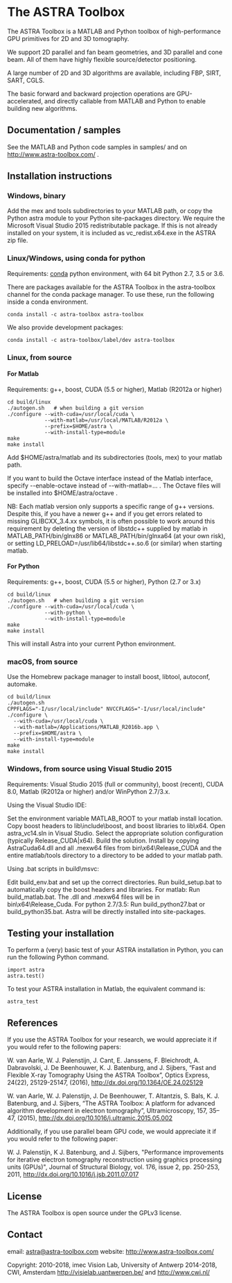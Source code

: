 # The ASTRA Toolbox

The ASTRA Toolbox is a MATLAB and Python toolbox of high-performance GPU primitives for 2D and 3D tomography.

We support 2D parallel and fan beam geometries, and 3D parallel and cone beam.  All of them have highly flexible source/detector positioning.

A large number of 2D and 3D algorithms are available, including FBP, SIRT, SART, CGLS.

The basic forward and backward projection operations are GPU-accelerated, and directly callable from MATLAB and Python to enable building new algorithms.



## Documentation / samples

See the MATLAB and Python code samples in samples/ and on http://www.astra-toolbox.com/ .


## Installation instructions

### Windows, binary

Add the mex and tools subdirectories to your MATLAB path, or copy the Python
astra module to your Python site-packages directory. We require the Microsoft
Visual Studio 2015 redistributable package. If this is not already installed on
your system, it is included as vc_redist.x64.exe in the ASTRA zip file.

### Linux/Windows, using conda for python 

Requirements: [conda](http://conda.pydata.org/) python environment, with 64 bit Python 2.7, 3.5 or 3.6.

There are packages available for the ASTRA Toolbox in the astra-toolbox
channel for the conda package manager. To use these, run the following
inside a conda environment.

```
conda install -c astra-toolbox astra-toolbox
```

We also provide development packages:

```
conda install -c astra-toolbox/label/dev astra-toolbox
```


### Linux, from source

#### For Matlab

Requirements: g++, boost, CUDA (5.5 or higher), Matlab (R2012a or higher)

```
cd build/linux
./autogen.sh   # when building a git version
./configure --with-cuda=/usr/local/cuda \
            --with-matlab=/usr/local/MATLAB/R2012a \
            --prefix=$HOME/astra \
            --with-install-type=module
make
make install
```
Add $HOME/astra/matlab and its subdirectories (tools, mex) to your matlab path.

If you want to build the Octave interface instead of the Matlab interface,
specify --enable-octave instead of --with-matlab=... . The Octave files
will be installed into $HOME/astra/octave .


NB: Each matlab version only supports a specific range of g++ versions.
Despite this, if you have a newer g++ and if you get errors related to missing
GLIBCXX_3.4.xx symbols, it is often possible to work around this requirement
by deleting the version of libstdc++ supplied by matlab in
MATLAB_PATH/bin/glnx86 or MATLAB_PATH/bin/glnxa64 (at your own risk),
or setting LD_PRELOAD=/usr/lib64/libstdc++.so.6 (or similar) when starting
matlab.

#### For Python

Requirements: g++, boost, CUDA (5.5 or higher), Python (2.7 or 3.x)

```
cd build/linux
./autogen.sh   # when building a git version
./configure --with-cuda=/usr/local/cuda \
            --with-python \
            --with-install-type=module
make
make install
```

This will install Astra into your current Python environment.

### macOS, from source

Use the Homebrew package manager to install boost, libtool, autoconf, automake.

```
cd build/linux
./autogen.sh
CPPFLAGS="-I/usr/local/include" NVCCFLAGS="-I/usr/local/include" ./configure \
  --with-cuda=/usr/local/cuda \
  --with-matlab=/Applications/MATLAB_R2016b.app \
  --prefix=$HOME/astra \
  --with-install-type=module
make
make install
```

### Windows, from source using Visual Studio 2015

Requirements: Visual Studio 2015 (full or community), boost (recent), CUDA 8.0,
              Matlab (R2012a or higher) and/or WinPython 2.7/3.x.

Using the Visual Studio IDE:

Set the environment variable MATLAB_ROOT to your matlab install location.
Copy boost headers to lib\include\boost, and boost libraries to lib\x64.
Open astra_vc14.sln in Visual Studio.
Select the appropriate solution configuration (typically Release_CUDA|x64).
Build the solution.
Install by copying AstraCuda64.dll and all .mexw64 files from
  bin\x64\Release_CUDA and the entire matlab/tools directory to a directory
  to be added to your matlab path.


Using .bat scripts in build\msvc:

Edit build_env.bat and set up the correct directories.
Run build_setup.bat to automatically copy the boost headers and libraries.
For matlab: Run build_matlab.bat. The .dll and .mexw64 files will be in bin\x64\Release_Cuda.
For python 2.7/3.5: Run build_python27.bat or build_python35.bat. Astra will be directly installed into site-packages.

## Testing your installation

To perform a (very) basic test of your ASTRA installation in Python, you can
run the following Python command.

```
import astra
astra.test()
```

To test your ASTRA installation in Matlab, the equivalent command is:

```
astra_test
```

## References

If you use the ASTRA Toolbox for your research, we would appreciate it if you would refer to the following papers:

W. van Aarle, W. J. Palenstijn, J. Cant, E. Janssens, F. Bleichrodt, A. Dabravolski, J. De Beenhouwer, K. J. Batenburg, and J. Sijbers, “Fast and Flexible X-ray Tomography Using the ASTRA Toolbox”, Optics Express, 24(22), 25129-25147, (2016), http://dx.doi.org/10.1364/OE.24.025129

W. van Aarle, W. J. Palenstijn, J. De Beenhouwer, T. Altantzis, S. Bals, K. J. Batenburg, and J. Sijbers, “The ASTRA Toolbox: A platform for advanced algorithm development in electron tomography”, Ultramicroscopy, 157, 35–47, (2015), http://dx.doi.org/10.1016/j.ultramic.2015.05.002


Additionally, if you use parallel beam GPU code, we would appreciate it if you would refer to the following paper:

W. J. Palenstijn, K J. Batenburg, and J. Sijbers, "Performance improvements for iterative electron tomography reconstruction using graphics processing units (GPUs)", Journal of Structural Biology, vol. 176, issue 2, pp. 250-253, 2011, http://dx.doi.org/10.1016/j.jsb.2011.07.017


## License

The ASTRA Toolbox is open source under the GPLv3 license.

## Contact

email: astra@astra-toolbox.com
website: http://www.astra-toolbox.com/

Copyright: 2010-2018, imec Vision Lab, University of Antwerp
           2014-2018, CWI, Amsterdam
           http://visielab.uantwerpen.be/ and http://www.cwi.nl/
